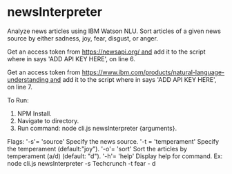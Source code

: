 # newsInterpreter
Analyze news articles using IBM Watson NLU. Sort articles of a given news source by either sadness, joy, fear, disgust, or anger.

Get an access token from https://newsapi.org/ and add it to the script where in says 'ADD API KEY HERE', on line 6. 

Get an access token from https://www.ibm.com/products/natural-language-understanding and add it to the script where in says 'ADD API KEY HERE', on line 7.

To Run:
1. NPM Install.
2. Navigate to directory.
3. Run command: node cli.js newsInterpreter {arguments}.
  
Flags:
'-s'= 'source' Specify the news source.
'-t = 'temperament' Specify the temperament (default:"joy").
'-o'= 'sort' Sort the articles by temperament (a/d) (default: "d").
'-h'= 'help' Display help for command.
Ex: node cli.js newsInterpreter -s Techcrunch -t fear - d

